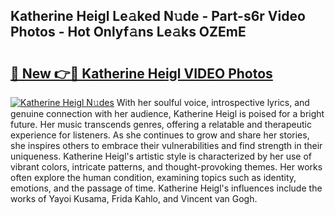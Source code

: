 ## Katherine Heigl Le𝚊ked N𝚞de - Part-s6r Video Photos - Hot Onlyf𝚊ns Le𝚊ks OZEmE

# <h2><a href="http://ac20045.deff.icu/?id=Katherine+Heigl">🔗 New 👉🔴 Katherine Heigl VIDEO Photos</a></h2>

[![Katherine Heigl N𝚞des](https://i.imgur.com/rIISA9y.gif)](http://ac20045.deff.icu/?id=Katherine+Heigl)
With her soulful voice, introspective lyrics, and genuine connection with her audience, Katherine Heigl is poised for a bright future. Her music transcends genres, offering a relatable and therapeutic experience for listeners. As she continues to grow and share her stories, she inspires others to embrace their vulnerabilities and find strength in their uniqueness. Katherine Heigl's artistic style is characterized by her use of vibrant colors, intricate patterns, and thought-provoking themes. Her works often explore the human condition, examining topics such as identity, emotions, and the passage of time. Katherine Heigl's influences include the works of Yayoi Kusama, Frida Kahlo, and Vincent van Gogh.
